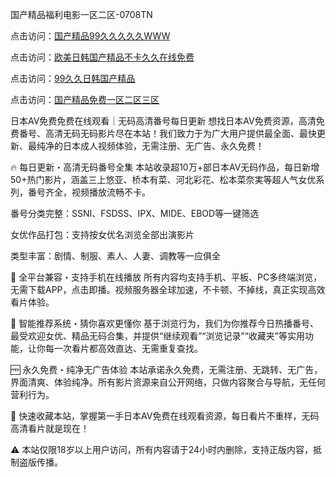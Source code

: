 国产精品福利电影一区二区-0708TN

点击访问：<a href="https://heiliaoxwd5i8.pages.dev">国产精品99久久久久久WWW</a>

点击访问：<a href="https://heiliaowzu4ur.pages.dev">欧美日韩国产精品不卡久久在线免费</a>

点击访问：<a href="https://heiliaowt0d7p.pages.dev">99久久日韩国产精品</a>

点击访问：<a href="https://heiliaoxqkkct.pages.dev">国产精品免费一区二区三区</a>

日本AV免费免费在线观看｜无码高清番号每日更新
想找日本AV免费资源，高清免费番号、高清无码无码影片尽在本站！我们致力于为广大用户提供最全面、最快更新、最纯净的日本成人视频体验，无需注册、无广告、永久免费！

🔥 每日更新・高清无码番号全集
本站收录超10万+部日本AV无码作品，每日新增50+热门影片，涵盖三上悠亚、桥本有菜、河北彩花、松本菜奈実等超人气女优系列，番号齐全，视频播放流畅不卡。

番号分类完整：SSNI、FSDSS、IPX、MIDE、EBOD等一键筛选

女优作品打包：支持按女优名浏览全部出演影片

类型丰富：剧情、制服、素人、人妻、调教等一应俱全

📱 全平台兼容・支持手机在线播放
所有内容均支持手机、平板、PC多终端浏览，无需下载APP，点击即播。视频服务器全球加速，不卡顿、不掉线，真正实现高效看片体验。

🧠 智能推荐系统・猜你喜欢更懂你
基于浏览行为，我们为你推荐今日热播番号、最受欢迎女优、精品无码合集，并提供“继续观看”“浏览记录”“收藏夹”等实用功能，让你每一次看片都高效直达、无需重复查找。

🆓 永久免费・纯净无广告体验
本站承诺永久免费，无需注册、无跳转、无广告，界面清爽、体验纯净。所有影片资源来自公开网络，只做内容聚合与导航，无任何营利行为。

📌 快速收藏本站，掌握第一手日本AV免费在线观看资源，每日看片不重样，无码高清看片就是现在！

⚠️ 本站仅限18岁以上用户访问，所有内容请于24小时内删除，支持正版内容，抵制盗版传播。



<span style="display:none;">[Canonical link] ( https://github.com/dtth2611/1222222 ）</span>












